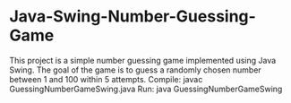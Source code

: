 # Java-Swing-Number-Guessing-Game
This project is a simple number guessing game implemented using Java Swing. The goal of the game is to guess a randomly chosen number between 1 and 100 within 5 attempts.
Compile: javac GuessingNumberGameSwing.java
Run: java GuessingNumberGameSwing
